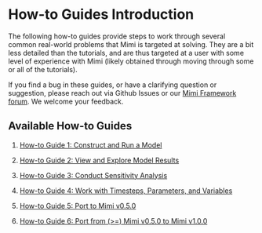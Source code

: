 # How-to Guides Introduction

The following how-to guides provide steps to work through several common real-world problems that Mimi is targeted at solving. They are a bit less detailed than the tutorials, and are thus targeted at a user with some level of experience with Mimi (likely obtained through moving through some or all of the tutorials). 

If you find a bug in these guides, or have a clarifying question or suggestion, please reach out via Github Issues or our [Mimi Framework forum](https://forum.mimiframework.org).  We welcome your feedback.

## Available How-to Guides

1. [How-to Guide 1: Construct and Run a Model](@ref) 


2. [How-to Guide 2: View and Explore Model Results](@ref) 


3. [How-to Guide 3: Conduct Sensitivity Analysis](@ref)


4. [How-to Guide 4: Work with Timesteps, Parameters, and Variables](@ref)


5. [How-to Guide 5: Port to Mimi v0.5.0](@ref)


6. [How-to Guide 6: Port from (>=) Mimi v0.5.0 to Mimi v1.0.0](@ref)
